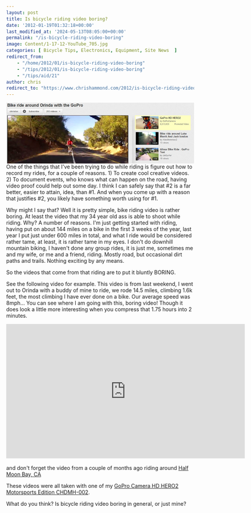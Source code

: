 ```yaml
---
layout: post
title: Is bicycle riding video boring?
date: '2012-01-19T01:32:18+00:00'
last_modified_at: '2024-05-13T08:05:00+00:00'
permalink: "/is-bicycle-riding-video-boring"
image: Content/1-17-12-YouTube_705.jpg
categories: [ Bicycle Tips, Electronics, Equipment, Site News  ]
redirect_from: 
    - "/home/2012/01/is-bicycle-riding-video-boring"
    - "/tips/2012/01/is-bicycle-riding-video-boring"
    - "/tips/aid/21"
author: chris
redirect_to: "https://www.chrishammond.com/2012/is-bicycle-riding-video-boring"
---
```

<img align="right" alt="Bicycle YouTube Video" src="/portals/18/Content/1-17-12-YouTube_705.jpg" style="float: right;" />One of the things that I've been trying to do while riding is figure out how to record my rides, for a couple of reasons. 1) To create cool creative videos. 2) To document events, who knows what can happen on the road, having video proof could help out some day. I think I can safely say that #2 is a far better, easier to attain, idea, than #1. And when you come up with a reason that justifies #2, you likely have something worth using for #1.

Why might I say that? Well it is pretty simple, bike riding video is rather boring. At least the video that my 34 year old ass is able to shoot while riding. Why? A number of reasons. I'm just getting started with riding, having put on about 144 miles on a bike in the first 3 weeks of the year, last year I put just under 600 miles in total, and what I ride would be considered rather tame, at least, it is rather tame in my eyes. I don't do downhill mountain biking, I haven't done any group rides, it is just me, sometimes me and my wife, or me and a friend, riding. Mostly road, but occasional dirt paths and trails. Nothing exciting by any means.

So the videos that come from that riding are to put it bluntly BORING.

See the following video for example. This video is from last weekend, I went out to Orinda with a buddy of mine to ride, we rode 14.5 miles, climbing 1.6k feet, the most climbing I have ever done on a bike. Our average speed was 8mph&hellip; You can see where I am going with this, boring video! Though it does look a little more interesting when you compress that 1.75 hours into 2 minutes.

<iframe frameborder="0" height="360" src="https://www.youtube.com/embed/sRfSx2v08lQ?hd=1&amp;wmode=opaque" width="640"></iframe>

and don't forget the video from a couple of months ago riding around [Half Moon Bay, CA](https://www.bicycletips.com/bike-riding-in-half-moon-bay-the-video)

These videos were all taken with one of my [GoPro Camera HD HERO2 Motorsports Edition CHDMH-002](https://amzn.to/4dzpxtP).

What do you think? Is bicycle riding video boring in general, or just mine?
